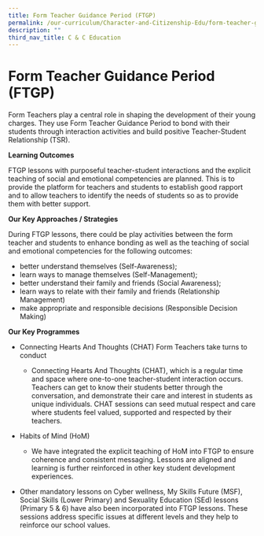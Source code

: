 ```yaml
---
title: Form Teacher Guidance Period (FTGP)
permalink: /our-curriculum/Character-and-Citizenship-Edu/form-teacher-guidance-period-ftgp
description: ""
third_nav_title: C & C Education
---
```


# Form Teacher Guidance Period (FTGP)

Form Teachers play a central role in shaping the development of their young charges. They use Form Teacher Guidance Period to bond with their students through interaction activities and build positive Teacher-Student Relationship (TSR). 

**Learning Outcomes**

FTGP lessons with purposeful teacher-student interactions and the explicit teaching of social and emotional competencies are planned. This is to provide the platform for teachers and students to establish good rapport and to allow teachers to identify the needs of students so as to provide them with better support.

**Our Key Approaches / Strategies**

During FTGP lessons, there could be play activities between the form teacher and students to enhance bonding as well as the teaching of social and emotional competencies for the following outcomes: 
* better understand themselves (Self-Awareness);
* learn ways to manage themselves (Self-Management);
* better understand their family and friends (Social Awareness);
* learn ways to relate with their family and friends (Relationship Management)
* make appropriate and responsible decisions (Responsible Decision Making)

**Our Key Programmes**

* Connecting Hearts And Thoughts (CHAT)
Form Teachers take turns to conduct 
	* Connecting Hearts And Thoughts (CHAT), which is a regular time and space where one-to-one teacher-student interaction occurs. Teachers can get to know their students better through the conversation, and demonstrate their care and interest in students as unique individuals. CHAT sessions can seed mutual respect and care where students feel valued, supported and respected by their teachers. 

* Habits of Mind (HoM)
	* We have integrated the explicit teaching of HoM into FTGP to ensure coherence and consistent messaging. Lessons are aligned and learning is further reinforced in other key student development experiences.

* Other mandatory lessons on Cyber wellness, My Skills Future (MSF), Social Skills (Lower Primary) and Sexuality Education (SEd) lessons (Primary 5 & 6) have also been incorporated into FTGP lessons. These sessions address specific issues at different levels and they help to reinforce our school values.